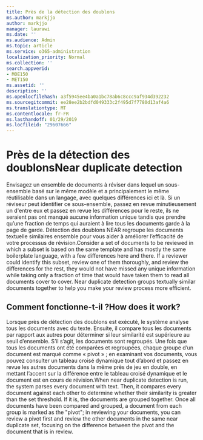 ```yaml
---
title: Près de la détection des doublons
ms.author: markjjo
author: markjjo
manager: laurawi
ms.date: ''
ms.audience: Admin
ms.topic: article
ms.service: o365-administration
localization_priority: Normal
ms.collection: ''
search.appverid:
- MOE150
- MET150
ms.assetid: ''
description: ''
ms.openlocfilehash: a3f5945ee4ba0a1bc78ab6c8ccc9af934d392232
ms.sourcegitcommit: ee28ee2b2bdfd049333c2f495d7f7780d13af4a6
ms.translationtype: MT
ms.contentlocale: fr-FR
ms.lasthandoff: 01/29/2019
ms.locfileid: "29607666"
---
```

# <a name="near-duplicate-detection"></a><span data-ttu-id="6379c-102">Près de la détection des doublons</span><span class="sxs-lookup"><span data-stu-id="6379c-102">Near duplicate detection</span></span>

<span data-ttu-id="6379c-p101">Envisagez un ensemble de documents à réviser dans lequel un sous-ensemble basé sur le même modèle et a principalement le même réutilisable dans un langage, avec quelques différences ici et là. Si un réviseur peut identifier ce sous-ensemble, passez en revue minutieusement un d'entre eux et passez en revue les différences pour le reste, ils ne seraient pas ont manqué aucune information unique tandis que prendre qu’une fraction de temps qui auraient à lire tous les documents garde à la page de garde. Détection des doublons NEAR regroupe les documents textuelle similaires ensemble pour vous aider à améliorer l’efficacité de votre processus de révision.</span><span class="sxs-lookup"><span data-stu-id="6379c-p101">Consider a set of documents to be reviewed in which a subset is based on the same template and has mostly the same boilerplate language, with a few differences here and there. If a reviewer could identify this subset, review one of them thoroughly, and review the differences for the rest, they would not have missed any unique information while taking only a fraction of time that would have taken them to read all documents cover to cover. Near duplicate detection groups textually similar documents together to help you make your review process more efficient.</span></span>

## <a name="how-does-it-work"></a><span data-ttu-id="6379c-106">Comment fonctionne-t-il ?</span><span class="sxs-lookup"><span data-stu-id="6379c-106">How does it work?</span></span>

<span data-ttu-id="6379c-p102">Lorsque près de détection des doublons est exécuté, le système analyse tous les documents avec du texte. Ensuite, il compare tous les documents par rapport aux autres pour déterminer si leur similarité est supérieure au seuil d’ensemble. S’il s’agit, les documents sont regroupés. Une fois que tous les documents ont été comparées et regroupées, chaque groupe d’un document est marqué comme « pivot » ; en examinant vos documents, vous pouvez consulter un tableau croisé dynamique tout d’abord et passez en revue les autres documents dans la même près de jeu en double, en mettant l’accent sur la différence entre le tableau croisé dynamique et le document est en cours de révision.</span><span class="sxs-lookup"><span data-stu-id="6379c-p102">When near duplicate detection is run, the system parses every document with text. Then, it compares every document against each other to determine whether their similarity is greater than the set threshold. If it is, the documents are grouped together. Once all documents have been compared and grouped, a document from each group is marked as the "pivot"; in reviewing your documents, you can review a pivot first and review the other documents in the same near duplicate set, focusing on the difference between the pivot and the document that is in review.</span></span>